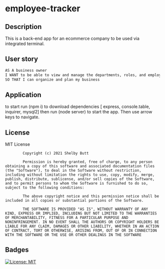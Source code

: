 # employee-tracker
## Description
This is a back-end app for an ecommerce company to be used via integrated terminal. 

## User story

```md
AS A business owner
I WANT to be able to view and manage the departments, roles, and employees in my company
SO THAT I can organize and plan my business
```

## Application 
to start run (npm i) to download dependencies [ express, console.table, inquirer, mysql2] then run (node server) to start the app. Then use arrow keys to navigate. 

## License 
MIT License

            Copyright (c) 2021 Shelby Butt
            
            Permission is hereby granted, free of charge, to any person obtaining a copy of this software and associated documentation files (the "Software"), to deal in the Software without restriction, including without limitation the rights to use, copy, modify, merge, publish, distribute, sublicense, and/or sell copies of the Software, and to permit persons to whom the Software is furnished to do so, subject to the following conditions:
            
            The above copyright notice and this permission notice shall be included in all copies or substantial portions of the Software.
            
            THE SOFTWARE IS PROVIDED "AS IS", WITHOUT WARRANTY OF ANY KIND, EXPRESS OR IMPLIED, INCLUDING BUT NOT LIMITED TO THE WARRANTIES OF MERCHANTABILITY, FITNESS FOR A PARTICULAR PURPOSE AND NONINFRINGEMENT. IN NO EVENT SHALL THE AUTHORS OR COPYRIGHT HOLDERS BE LIABLE FOR ANY CLAIM, DAMAGES OR OTHER LIABILITY, WHETHER IN AN ACTION OF CONTRACT, TORT OR OTHERWISE, ARISING FROM, OUT OF OR IN CONNECTION WITH THE SOFTWARE OR THE USE OR OTHER DEALINGS IN THE SOFTWARE
            
## Badges
[![License: MIT](https://img.shields.io/badge/License-MIT-yellow.svg)](https://opensource.org/licenses/MIT)